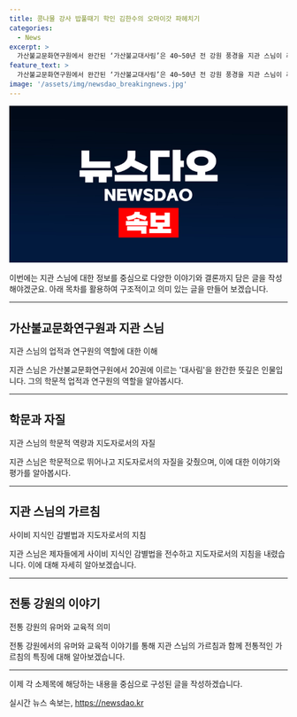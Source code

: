 ```yaml
---
title: 콩나물 강사 밥풀때기 학인 김한수의 오마이갓 파헤치기
categories:
  - News
excerpt: >
  가산불교문화연구원에서 완간된 ‘가산불교대사림’은 40~50년 전 강원 풍경을 지관 스님이 추억하고 있는 작품이다. 지관 스님은 현대 한국 불교의 대강백으로, 20권의 연구 성과를 남겼으며, 사이비 지식인에 대한 경계와 지침을 가르쳤다. 그는 엄격한 학승으로 유명했지만, 월드컵 때 티셔츠를 사서 연구원들에게 나눠준 인상적인 면도 있다. 저술 및 공부에 진심인 스님의 삶은 ‘사이비 지식인 감별법’을 묵고 있다.
feature_text: >
  가산불교문화연구원에서 완간된 ‘가산불교대사림’은 40~50년 전 강원 풍경을 지관 스님이 추억하고 있는 작품이다. 지관 스님은 현대 한국 불교의 대강백으로, 20권의 연구 성과를 남겼으며, 사이비 지식인에 대한 경계와 지침을 가르쳤다. 그는 엄격한 학승으로 유명했지만, 월드컵 때 티셔츠를 사서 연구원들에게 나눠준 인상적인 면도 있다. 저술 및 공부에 진심인 스님의 삶은 ‘사이비 지식인 감별법’을 묵고 있다.
image: '/assets/img/newsdao_breakingnews.jpg'
---
```


<p><img src="/assets/img/newsdao_breakingnews.jpg" alt="bookingtag 속보" /></p>

<p>이번에는 지관 스님에 대한 정보를 중심으로 다양한 이야기와 결론까지 담은 글을 작성해야겠군요. 아래 목차를 활용하여 구조적이고 의미 있는 글을 만들어 보겠습니다.</p>

<hr />

<h2 data-ke-size="size26">가산불교문화연구원과 지관 스님</h2>

<p>지관 스님의 업적과 연구원의 역할에 대한 이해</p>

<p data-ke-size="size16">지관 스님은 가산불교문화연구원에서 20권에 이르는 '대사림'을 완간한 뜻깊은 인물입니다. 그의 학문적 업적과 연구원의 역할을 알아봅시다.</p>

<hr />

<h2 data-ke-size="size26">학문과 자질</h2>

<p>지관 스님의 학문적 역량과 지도자로서의 자질</p>

<p data-ke-size="size16">지관 스님은 학문적으로 뛰어나고 지도자로서의 자질을 갖췄으며, 이에 대한 이야기와 평가를 알아봅시다.</p>

<hr />

<h2 data-ke-size="size26">지관 스님의 가르침</h2>

<p>사이비 지식인 감별법과 지도자로서의 지침</p>

<p data-ke-size="size16">지관 스님은 제자들에게 사이비 지식인 감별법을 전수하고 지도자로서의 지침을 내렸습니다. 이에 대해 자세히 알아보겠습니다.</p>

<hr />

<h2 data-ke-size="size26">전통 강원의 이야기</h2>

<p>전통 강원의 유머와 교육적 의미</p>

<p data-ke-size="size16">전통 강원에서의 유머와 교육적 이야기를 통해 지관 스님의 가르침과 함께 전통적인 가르침의 특징에 대해 알아보겠습니다.</p>

<hr />

<p>이제 각 소제목에 해당하는 내용을 중심으로 구성된 글을 작성하겠습니다.</p>
실시간 뉴스 속보는, <a href="https://newsdao.kr" rel="dofollow">https://newsdao.kr</a>


